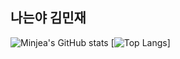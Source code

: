 ## 나는야 김민재

![Minjea's GitHub stats](https://github-readme-stats.vercel.app/api?username=Minjea31&show_icons=true&theme=dark&bg_color=DEG,COLOR1,COLOR2,COLOR3,COLOR4,COLOR5,COLOR6,COLOR7,COLOR8,COLOR9,COLOR10)
[![Top Langs](https://github-readme-stats.vercel.app/api/top-langs/?username=Minjea31&layout=compact)]
<!--
**Minjea31/Minjea31** is a ✨ _special_ ✨ repository because its `README.md` (this file) appears on your GitHub profile.

Here are some ideas to get you started:

- 🔭 I’m currently working on ...
- 🌱 I’m currently learning ...
- 👯 I’m looking to collaborate on ...
- 🤔 I’m looking for help with ...
- 💬 Ask me about ...
- 📫 How to reach me: ...
- 😄 Pronouns: ...
- ⚡ Fun fact: ...
-->
